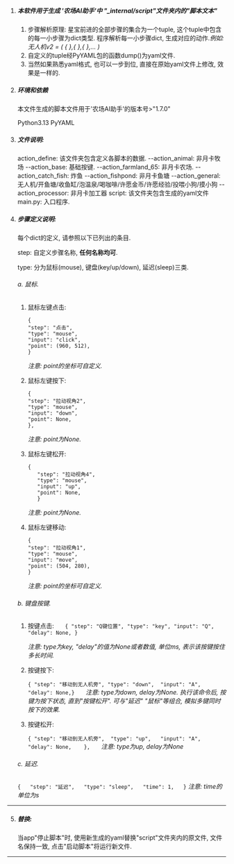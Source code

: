 1. ##### 本软件用于生成 '农场AI助手'中 "_internal/script"文件夹内的"脚本文本"


   1) 步骤解析原理: 星宝前进的全部步骤的集合为一个tuple, 这个tuple中包含的每一小步骤为dict类型. 程序解析每一小步骤dict, 生成对应的动作.*例如: 无人机v2  = ( {    },{   },{   },... )*
   2) 自定义的tuple经PyYAML包的函数dump()为yaml文件.
   3) 当然如果熟悉yaml格式, 也可以一步到位, 直接在原始yaml文件上修改, 效果是一样的.
2. ##### **环境和依赖**

   本文件生成的脚本文件用于'农场AI助手'的版本号>"1.7.0"

   Python3.13
   PyYAML
3. ##### 文件说明:

   action_define: 该文件夹包含定义各脚本的数据.
   --action_animal: 非月卡牧场
   --action_base: 基础按键.
   --action_farmland_65: 非月卡农场.
   --action_catch_fish: 炸鱼
   --action_fishpond: 非月卡鱼塘
   --action_general:  无人机/开鱼塘/收鱼缸/泡温泉/喝咖啡/许愿金币/许愿经验/投喂小狗/摸小狗
   --action_processor: 非月卡加工器
   script: 该文件夹包含生成的yaml文件
   main.py: 入口程序.
4. ##### 步骤定义说明:

   每个dict的定义, 请参照以下已列出的条目.

   step: 自定义步骤名称, **任何名称均可**.

   type: 分为鼠标(mouse), 键盘(key/up/down), 延迟(sleep)三类.

   ###### a. 鼠标.


   1) 鼠标左键点击:

      ```
      {
      "step": "点击",
      "type": "mouse",
      "input": "click",
      "point": (960, 512),
      }
      ```

      *注意: point的坐标可自定义.*
   2) 鼠标左键按下:

      ```
      {
      "step": "拉动视角2",
      "type": "mouse",
      "input": "down",
      "point": None,
      },
      ```

      *注意: point为None.*
   3) 鼠标左键松开:

      ```
      {
         "step": "拉动视角4",
         "type": "mouse",
         "input": "up",
         "point": None,
         }
      ```

      *注意: point为None.*
   4) 鼠标左键移动:

      ```
      {
      "step": "拉动视角1",
      "type": "mouse",
      "input": "move",
      "point": (504, 280),
      }
      ```

      *注意: point的坐标可自定义.*

   ###### b.  键盘按键.

   1) 按键点击:
      ``   { "step": "Q键位置", "type": "key", "input": "Q", "delay": None, }``

      *注意: type为key, "delay"的值为None或者数值, 单位ms, 表示该按键按住多长时间.*
   2) 按键按下:

      ``{ "step": "移动到无人机旁", "type": "down",  "input": "A",    "delay": None,}   ``
      *注意: type为down, delay为None. 执行该命令后, 按键为按下状态, 直到"按键松开". 可与"延迟" "鼠标"等组合, 模拟多键同时按下的效果.*
   3) 按键松开:

      ``{ "step": "移动到无人机旁",  "type": "up",   "input": "A",  "delay": None,    },   ``
      *注意: type为up, delay为None*

   ###### c. 延迟.

   ``{   "step": "延迟",   "type": "sleep",   "time": 1,   }``
   *注意: time的单位为s*

---

5. ##### 替换:

   当app"停止脚本"时, 使用新生成的yaml替换"script"文件夹内的原文件, 文件名保持一致, 点击"启动脚本"将运行新文件.


---

